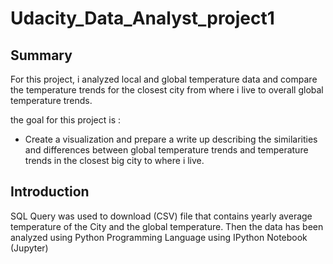 # Udacity_Data_Analyst_project1

## Summary
For this project, i analyzed local and global temperature data and compare the temperature trends for the closest city from where i live to overall global temperature trends.

the goal for this project is :
* Create a visualization and prepare a write up describing the similarities and differences between global temperature trends and temperature trends in the closest big city to where i live.

## Introduction
SQL Query was used to download (CSV) file that contains yearly average temperature of the City and the global temperature.
Then the data has been analyzed using Python Programming Language using IPython Notebook (Jupyter)
